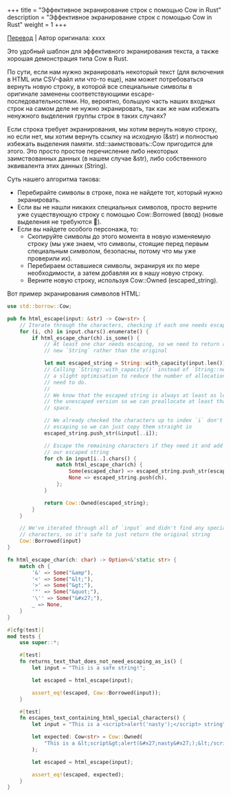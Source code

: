 +++
title = "Эффективное экранирование строк с помощью Cow in Rust"
description = "Эффективное экранирование строк с помощью Cow in Rust"
weight = 1
+++

[Перевод](https://fullstackmilk.dev/efficiently_escaping_strings_using_cow_in_rust/) | Автор оригинала: xxxx

Это удобный шаблон для эффективного экранирования текста, а также хорошая демонстрация типа Cow в Rust.

По сути, если нам нужно экранировать некоторый текст (для включения в HTML или CSV-файл или что-то еще), нам может потребоваться вернуть новую строку, в которой все специальные символы в оригинале заменены соответствующими escape-последовательностями. Но, вероятно, большую часть наших входных строк на самом деле не нужно экранировать, так как же нам избежать ненужного выделения группы строк в таких случаях?

Если строка требует экранирования, мы хотим вернуть новую строку, но если нет, мы хотим вернуть ссылку на исходную (&str) и полностью избежать выделения памяти. std::заимствовать::Cow пригодится для этого. Это просто простое перечисление либо некоторых заимствованных данных (в нашем случае &str), либо собственного эквивалента этих данных (String).

Суть нашего алгоритма такова:

- Перебирайте символы в строке, пока не найдете тот, который нужно экранировать.
- Если вы не нашли никаких специальных символов, просто верните уже существующую строку с помощью Cow::Borrowed (ввод) (новые выделения не требуются 🎉).
- Если вы найдете особого персонажа, то:
    - Скопируйте символы до этого момента в новую изменяемую строку (мы уже знаем, что символы, стоящие перед первым специальным символом, безопасны, потому что мы уже проверили их).
    - Перебираем оставшиеся символы, экранируя их по мере необходимости, а затем добавляя их в нашу новую строку.
    - Верните новую строку, используя Cow::Owned (escaped_string).

Вот пример экранирования символов HTML: 

```rust
use std::borrow::Cow;

pub fn html_escape(input: &str) -> Cow<str> {
    // Iterate through the characters, checking if each one needs escaping
    for (i, ch) in input.chars().enumerate() {
        if html_escape_char(ch).is_some() {
            // At least one char needs escaping, so we need to return a brand
            // new `String` rather than the original

            let mut escaped_string = String::with_capacity(input.len());
            // Calling `String::with_capacity()` instead of `String::new()` is
            // a slight optimisation to reduce the number of allocations we
            // need to do.
            //
            // We know that the escaped string is always at least as long as
            // the unescaped version so we can preallocate at least that much
            // space.

            // We already checked the characters up to index `i` don't need
            // escaping so we can just copy them straight in
            escaped_string.push_str(&input[..i]);

            // Escape the remaining characters if they need it and add them to
            // our escaped string
            for ch in input[i..].chars() {
                match html_escape_char(ch) {
                    Some(escaped_char) => escaped_string.push_str(escaped_char),
                    None => escaped_string.push(ch),
                };
            }

            return Cow::Owned(escaped_string);
        }
    }

    // We've iterated through all of `input` and didn't find any special
    // characters, so it's safe to just return the original string
    Cow::Borrowed(input)
}

fn html_escape_char(ch: char) -> Option<&'static str> {
    match ch {
        '&' => Some("&amp"),
        '<' => Some("&lt;"),
        '>' => Some("&gt;"),
        '"' => Some("&quot;"),
        '\'' => Some("&#x27;"),
        _ => None,
    }
}

#[cfg(test)]
mod tests {
    use super::*;

    #[test]
    fn returns_text_that_does_not_need_escaping_as_is() {
        let input = "This is a safe string!";

        let escaped = html_escape(input);

        assert_eq!(escaped, Cow::Borrowed(input));
    }

    #[test]
    fn escapes_text_containing_html_special_characters() {
        let input = "This is a <script>alert('nasty');</script> string";

        let expected: Cow<str> = Cow::Owned(
            "This is a &lt;script&gt;alert(&#x27;nasty&#x27;);&lt;/script&gt; string".to_string(),
        );

        let escaped = html_escape(input);

        assert_eq!(escaped, expected);
    }
}
```
